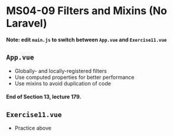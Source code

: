 # MS04-09 Filters and Mixins (No Laravel)
**Note: edit `main.js` to switch between `App.vue` and `Exercise11.vue`**
## `App.vue`
* Globally- and locally-registered filters
* Use computed properties for better performance
* Use mixins to avoid duplication of code

#### End of Section 13, lecture 179.

## `Exercise11.vue`
* Practice above